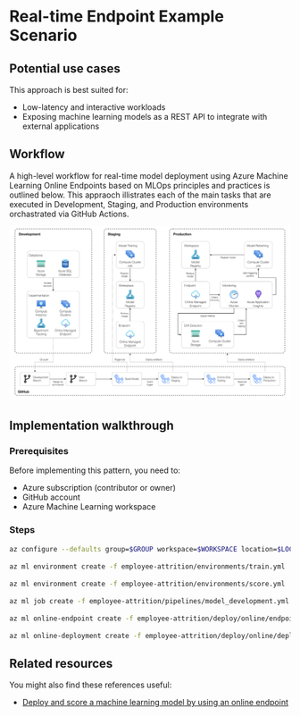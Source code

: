 # Real-time Endpoint Example Scenario

## Potential use cases

This approach is best suited for:

- Low-latency and interactive workloads
- Exposing machine learning models as a REST API to integrate with external applications

## Workflow

A high-level workflow for real-time model deployment using Azure Machine Learning Online Endpoints based on MLOps principles and practices is outlined below. This appraoch illistrates each of the main tasks that are executed  in Development, Staging, and Production environments orchastrated via GitHub Actions.

![design](./images/real-time-endpoint.png)

## Implementation walkthrough

### Prerequisites

Before implementing this pattern, you need to:

- Azure subscription (contributor or owner)
- GitHub account
- Azure Machine Learning workspace

### Steps

```bash
az configure --defaults group=$GROUP workspace=$WORKSPACE location=$LOCATION
```

```bash
az ml environment create -f employee-attrition/environments/train.yml
```

```bash
az ml environment create -f employee-attrition/environments/score.yml
```

```bash
az ml job create -f employee-attrition/pipelines/model_development.yml
```

```bash
az ml online-endpoint create -f employee-attrition/deploy/online/endpoint.yml
```

```bash
az ml online-deployment create -f employee-attrition/deploy/online/deployment.yml
```

## Related resources

You might also find these references useful:

- [Deploy and score a machine learning model by using an online endpoint](https://docs.microsoft.com/en-us/azure/machine-learning/how-to-deploy-managed-online-endpoints)
